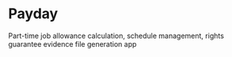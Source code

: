 # Payday
Part-time job allowance calculation, schedule management, rights guarantee evidence file generation app
